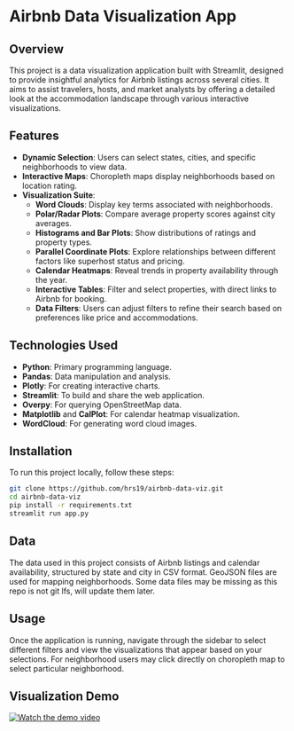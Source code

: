 # Airbnb Data Visualization App

## Overview
This project is a data visualization application built with Streamlit, designed to provide insightful analytics for Airbnb listings across several cities. It aims to assist travelers, hosts, and market analysts by offering a detailed look at the accommodation landscape through various interactive visualizations.

## Features
- **Dynamic Selection**: Users can select states, cities, and specific neighborhoods to view data.
- **Interactive Maps**: Choropleth maps display neighborhoods based on location rating.
- **Visualization Suite**:
  - **Word Clouds**: Display key terms associated with neighborhoods.
  - **Polar/Radar Plots**: Compare average property scores against city averages.
  - **Histograms and Bar Plots**: Show distributions of ratings and property types.
  - **Parallel Coordinate Plots**: Explore relationships between different factors like superhost status and pricing.
  - **Calendar Heatmaps**: Reveal trends in property availability through the year.
  - **Interactive Tables**: Filter and select properties, with direct links to Airbnb for booking.
  - **Data Filters**: Users can adjust filters to refine their search based on preferences like price and accommodations.

## Technologies Used
- **Python**: Primary programming language.
- **Pandas**: Data manipulation and analysis.
- **Plotly**: For creating interactive charts.
- **Streamlit**: To build and share the web application.
- **Overpy**: For querying OpenStreetMap data.
- **Matplotlib** and **CalPlot**: For calendar heatmap visualization.
- **WordCloud**: For generating word cloud images.

## Installation
To run this project locally, follow these steps:

```bash
git clone https://github.com/hrs19/airbnb-data-viz.git
cd airbnb-data-viz
pip install -r requirements.txt
streamlit run app.py
```

## Data
The data used in this project consists of Airbnb listings and calendar availability, structured by state and city in CSV format. GeoJSON files are used for mapping neighborhoods. Some data files may be missing as this repo is not git lfs, will update them later.

## Usage
Once the application is running, navigate through the sidebar to select different filters and view the visualizations that appear based on your selections. For neighborhood users may click directly on choropleth map to select particular neighborhood.

## Visualization Demo
[![Watch the demo video](https://img.youtube.com/vi/6SHrf736v80/0.jpg)](https://www.youtube.com/watch?v=6SHrf736v80)
